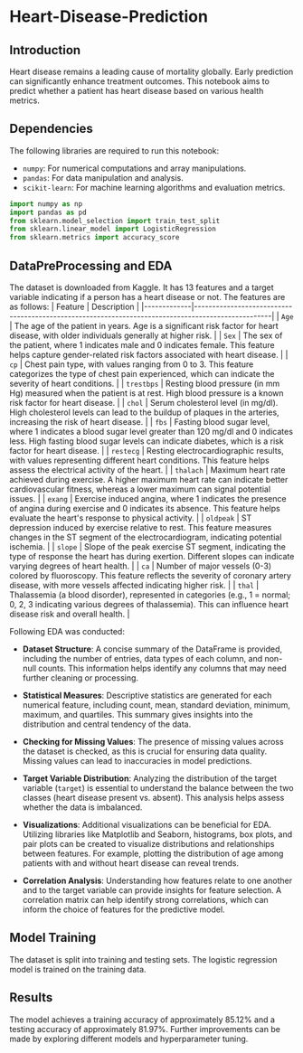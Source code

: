 # Heart-Disease-Prediction

## Introduction

Heart disease remains a leading cause of mortality globally. Early prediction can significantly enhance treatment outcomes. This notebook aims to predict whether a patient has heart disease based on various health metrics.

## Dependencies

The following libraries are required to run this notebook:

- `numpy`: For numerical computations and array manipulations.
- `pandas`: For data manipulation and analysis.
- `scikit-learn`: For machine learning algorithms and evaluation metrics.

```python
import numpy as np
import pandas as pd
from sklearn.model_selection import train_test_split
from sklearn.linear_model import LogisticRegression
from sklearn.metrics import accuracy_score
```

## DataPreProcessing and EDA
The dataset is downloaded from Kaggle. It has 13 features and  a target variable indicating if a person has a heart disease or not. The features are as follows:
| Feature     | Description                                                                                       |
|-------------|---------------------------------------------------------------------------------------------------|
| `Age`       | The age of the patient in years. Age is a significant risk factor for heart disease, with older individuals generally at higher risk.                             |
| `Sex`       | The sex of the patient, where 1 indicates male and 0 indicates female. This feature helps capture gender-related risk factors associated with heart disease.    |
| `cp`        | Chest pain type, with values ranging from 0 to 3. This feature categorizes the type of chest pain experienced, which can indicate the severity of heart conditions.    |
| `trestbps`  | Resting blood pressure (in mm Hg) measured when the patient is at rest. High blood pressure is a known risk factor for heart disease.                              |
| `chol`      | Serum cholesterol level (in mg/dl). High cholesterol levels can lead to the buildup of plaques in the arteries, increasing the risk of heart disease.              |
| `fbs`       | Fasting blood sugar level, where 1 indicates a blood sugar level greater than 120 mg/dl and 0 indicates less. High fasting blood sugar levels can indicate diabetes, which is a risk factor for heart disease. |
| `restecg`   | Resting electrocardiographic results, with values representing different heart conditions. This feature helps assess the electrical activity of the heart.       |
| `thalach`   | Maximum heart rate achieved during exercise. A higher maximum heart rate can indicate better cardiovascular fitness, whereas a lower maximum can signal potential issues.         |
| `exang`     | Exercise induced angina, where 1 indicates the presence of angina during exercise and 0 indicates its absence. This feature helps evaluate the heart's response to physical activity. |
| `oldpeak`   | ST depression induced by exercise relative to rest. This feature measures changes in the ST segment of the electrocardiogram, indicating potential ischemia.      |
| `slope`     | Slope of the peak exercise ST segment, indicating the type of response the heart has during exertion. Different slopes can indicate varying degrees of heart health.  |
| `ca`        | Number of major vessels (0-3) colored by fluoroscopy. This feature reflects the severity of coronary artery disease, with more vessels affected indicating higher risk.  |
| `thal`      | Thalassemia (a blood disorder), represented in categories (e.g., 1 = normal; 0, 2, 3 indicating various degrees of thalassemia). This can influence heart disease risk and overall health. |

Following EDA was conducted:
- **Dataset Structure**: A concise summary of the DataFrame is provided, including the number of entries, data types of each column, and non-null counts. This information helps identify any columns that may need further cleaning or processing.

- **Statistical Measures**: Descriptive statistics are generated for each numerical feature, including count, mean, standard deviation, minimum, maximum, and quartiles. This summary gives insights into the distribution and central tendency of the data.

- **Checking for Missing Values**: The presence of missing values across the dataset is checked, as this is crucial for ensuring data quality. Missing values can lead to inaccuracies in model predictions.

- **Target Variable Distribution**: Analyzing the distribution of the target variable (`target`) is essential to understand the balance between the two classes (heart disease present vs. absent). This analysis helps assess whether the data is imbalanced.

- **Visualizations**: Additional visualizations can be beneficial for EDA. Utilizing libraries like Matplotlib and Seaborn, histograms, box plots, and pair plots can be created to visualize distributions and relationships between features. For example, plotting the distribution of age among patients with and without heart disease can reveal trends.

- **Correlation Analysis**: Understanding how features relate to one another and to the target variable can provide insights for feature selection. A correlation matrix can help identify strong correlations, which can inform the choice of features for the predictive model.

## Model Training
The dataset is split into training and testing sets. The logistic regression model is trained on the training data.

## Results
The model achieves a training accuracy of approximately 85.12% and a testing accuracy of approximately 81.97%. Further improvements can be made by exploring different models and hyperparameter tuning.
